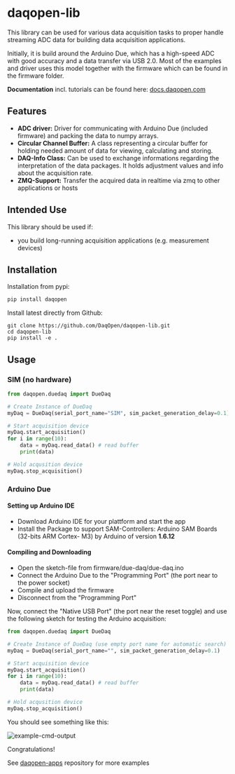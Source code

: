 # daqopen-lib

This library can be used for various data acquisition tasks to proper handle streaming ADC data for building data acquisition applications.

Initially, it is build around the Arduino Due, which has a high-speed ADC with good accuracy and a data transfer via USB 2.0. Most of the examples and driver uses this model together with the firmware which can be found in the firmware folder.

**Documentation** incl. tutorials can be found here: [docs.daqopen.com](https://docs.daqopen.com)

## Features

- **ADC driver:** Driver for communicating with Arduino Due (included firmware) and packing the data to numpy arrays.
- **Circular Channel Buffer:** A class representing a circular buffer for holding needed amount of data for viewing, calculating and storing.
- **DAQ-Info Class:** Can be used to exchange informations regarding the interpretation of the data packages. It holds adjustment values and info about the acquisition rate.
- **ZMQ-Support:** Transfer the acquired data in realtime via zmq to other applications or hosts



## Intended Use

This library should be used if:

- you build long-running acquisition applications (e.g. measurement devices)

## Installation

Installation from pypi:

```bash
pip install daqopen
```

Install latest directly from Github:

```
git clone https://github.com/DaqOpen/daqopen-lib.git
cd daqopen-lib
pip install -e .
```

## Usage

### SIM (no hardware)

```python
from daqopen.duedaq import DueDaq

# Create Instance of DueDaq
myDaq = DueDaq(serial_port_name="SIM", sim_packet_generation_delay=0.1)

# Start acquisition device
myDaq.start_acquisition()
for i in range(10):
    data = myDaq.read_data() # read buffer
    print(data)

# Hold acqusition device
myDaq.stop_acquisition()
```



### Arduino Due

#### Setting up Arduino IDE

- Download Arduino IDE for your plattform and start the app
- Install the Package to support SAM-Controllers:  Arduino SAM Boards (32-bits ARM Cortex-
  M3) by Arduino of version **1.6.12**

#### Compiling and Downloading

- Open the sketch-file from firmware/due-daq/due-daq.ino
- Connect the Arduino Due to the "Programming Port" (the port near to the power socket)
- Compile and upload the firmware
- Disconnect from the "Programming Port"



Now, connect the "Native USB Port" (the port near the reset toggle) and use the following sketch for testing the Arduino acquisition:

```python
from daqopen.duedaq import DueDaq

# Create Instance of DueDaq (use empty port name for automatic search)
myDaq = DueDaq(serial_port_name="", sim_packet_generation_delay=0.1)

# Start acquisition device
myDaq.start_acquisition()
for i in range(10):
    data = myDaq.read_data() # read buffer
    print(data)

# Hold acqusition device
myDaq.stop_acquisition()
```

You should see something like this:

![example-cmd-output](docs/ressources/example-cmd-output.png)

Congratulations!

See [daqopen-apps](https://github.com/DaqOpen/daqopen-apps) repository for more examples
